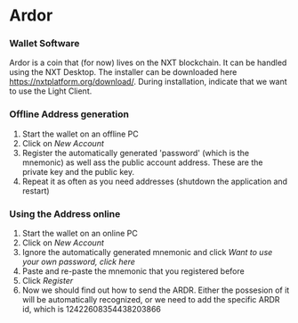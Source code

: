 # Ardor

### Wallet Software

Ardor is a coin that (for now) lives on the NXT blockchain. It can be handled using the NXT Desktop. The installer can be downloaded here <https://nxtplatform.org/download/>. During installation, indicate that we want to use the Light Client.

### Offline Address generation

1. Start the wallet on an offline PC
2. Click on *New Account*
3. Register the automatically generated 'password' (which is the mnemonic) as well ass the public account address. These are the private key and the public key.
4. Repeat it as often as you need addresses (shutdown the application and restart)



### Using the Address online

1. Start the wallet on an online PC
2. Click on *New Account*
3. Ignore the automatically generated mnemonic and click *Want to use your own password, click here*
4. Paste and re-paste the mnemonic that you registered before
5. Click *Register*
6. Now we should find out how to send the ARDR. Either the possesion of it will be automatically recognized, or we need to add the specific ARDR id, which is 12422608354438203866



